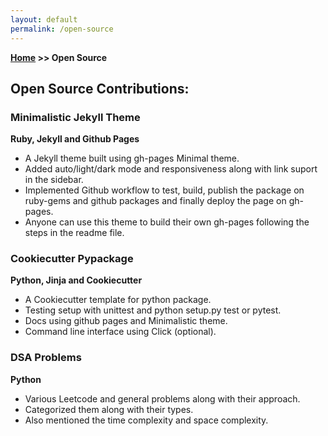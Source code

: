 ```yaml
---
layout: default
permalink: /open-source
---
```

**[Home](/) >> Open Source**

## Open Source Contributions:

<div class="card">
  <h3>Minimalistic Jekyll Theme</h3>
  <p><b>Ruby, Jekyll and Github Pages</b></p>
  <ul>
    <li>A Jekyll theme built using gh-pages Minimal theme.</li>
    <li>Added auto/light/dark mode and responsiveness along with link suport in the sidebar.</li>
    <li>Implemented Github workflow to test, build, publish the package on ruby-gems and github packages and finally deploy the page on gh-pages.</li>
    <li>Anyone can use this theme to build their own gh-pages following the steps in the readme file.</li>
  </ul>
  <a href="https://vaibhavvikas.ml/jekyll-theme-minimalistic"><span class="card-link-spanner"></span></a>
</div>

<div class="card">
  <h3>Cookiecutter Pypackage</h3>
  <p><b>Python, Jinja and Cookiecutter</b></p>
  <ul>
    <li>A Cookiecutter template for python package.</li>
    <li>Testing setup with unittest and python setup.py test or pytest.</li>
    <li>Docs using github pages and Minimalistic theme.</li>
    <li>Command line interface using Click (optional).</li>
  </ul>
  <a href="http://vaibhavvikas.ml/cookiecutter-pypackage/"><span class="card-link-spanner"></span></a>
</div>

<div class="card">
  <h3>DSA Problems</h3>
  <p><b>Python</b></p>
  <ul>
    <li>Various Leetcode and general problems along with their approach.</li>
    <li>Categorized them along with their types.</li>
    <li>Also mentioned the time complexity and space complexity.</li>
  </ul>
  <a href="https://vaibhavvikas.ml/dsa-problems/"><span class="card-link-spanner"></span></a>
</div>
